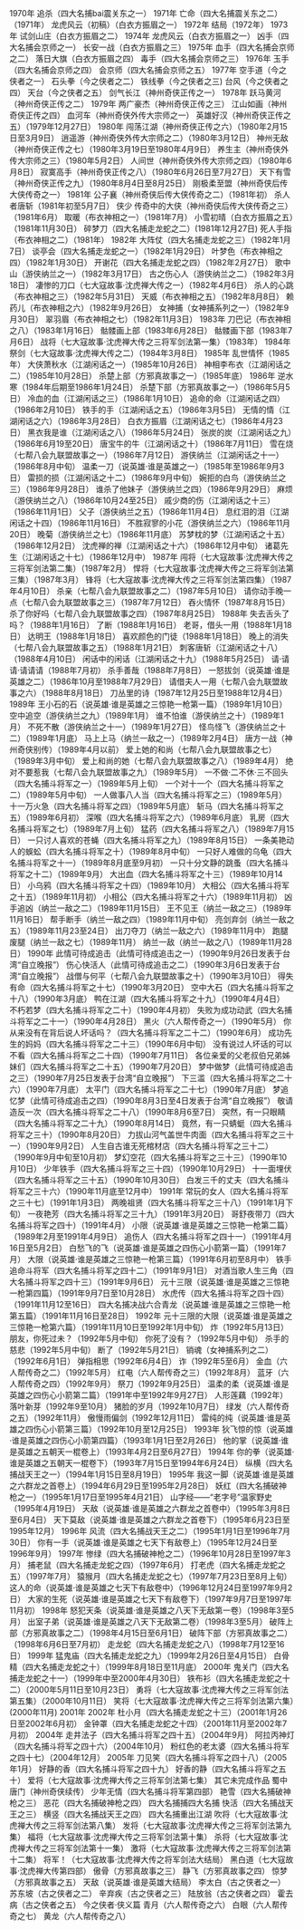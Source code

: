 1970年 追杀（四大名捕bai震关东之一） 1971年 亡命（四大名捕震关东之二）（1971年）
龙虎风云（初稿）（白衣方振眉之一）
1972年 结局（1972年）
1973年 试剑山庄（白衣方振眉之二）
1974年 龙虎风云（白衣方振眉之一）
凶手（四大名捕会京师之一）
长安一战（白衣方振眉之三）
1975年 血手（四大名捕会京师之二）
落日大旗（白衣方振眉之四）
毒手（四大名捕会京师之三）
1976年 玉手（四大名捕会京师之四）
会京师（四大名捕会京师之五）
1977年 空手道（今之侠者之一）
石头拳（今之侠者之二）
铁线拳（今之侠者之三)
台风（今之侠者之四）
天台（今之侠者之五）
剑气长江（神州奇侠正传之一）
1978年 跃马黄河（神州奇侠正传之二）
1979年
两广豪杰（神州奇侠正传之三）
江山如画（神州奇侠正传之四）
血河车（神州奇侠外传大宗师之一）
英雄好汉（神州奇侠正传之五）（1979年12月27日）
1980年
闯荡江湖（神州奇侠正传之六）（1980年2月15日至3月9日）
逍遥游（神州奇侠外传大宗师之二）（1980年3月12日）
神州无敌（神州奇侠正传之七）（1980年3月19日至1980年4月9日）
养生主（神州奇侠外传大宗师之三）（1980年5月2日）
人间世（神州奇侠外传大宗师之四）（1980年6月8日）
寂寞高手（神州奇侠正传之八）（1980年6月26日至7月27日）
天下有雪（神州奇侠正传之九）（1980年8月4日至8月25日）
刚极柔至盟（神州奇侠后传大侠传奇之一）
1981年
公子襄（神州奇侠后传大侠传奇之二）（1981年初）
杀人者唐斩（1981年初至5月7日）
侠少
传奇中的大侠（神州奇侠后传大侠传奇之三）（1981年6月）
取暖（布衣神相之一）（1981年7月）
小雪初晴（白衣方振眉之五）（1981年11月30日）
碎梦刀（四大名捕走龙蛇之二）(1981年12月27日)
死人手指（布衣神相之二）（1981年）
1982年
大阵仗（四大名捕走龙蛇之三）（1982年1月7日）
谈亭会（四大名捕走龙蛇之一）（1982年1月29日）
叶梦色（布衣神相之四）（1982年1月30日）
开谢花（四大名捕走龙蛇之四）（1982年2月27日）
歌中山（游侠纳兰之一）（1982年3月17日）
古之伤心人（游侠纳兰之二）（1982年3月18日）
凄惨的刀口（七大寇故事·沈虎禅大传之一）（1982年4月6日）
杀人的心跳（布衣神相之三）（1982年5月31日）
天威（布衣神相之五）（1982年8月8日）
赖药儿（布衣神相之六）（1982年9月26日）
女神捕（女神捕系列之一）（1982年9月30日）
翠羽眉（布衣神相之七）（1982年11月3日）
1983年
刀巴记（布衣神相之八）（1983年1月16日）
骷髅画上部（1983年6月28日）
骷髅画下部（1983年7月6日）
战将（七大寇故事·沈虎禅大传之三将军剑法第一集）（1983年）
1984年
祭剑（七大寇故事·沈虎禅大传之二）（1984年3月8日）
1985年
乱世情怀（1985年）
大侠萧秋水（江湖闲话之一）（1985年10月26日）
神相李布衣（江湖闲话之二）（1985年10月28日）
杀楚上部（方邪真故事之一）（1985年底）
1986年
逆水寒（1984年后期至1986年1月24日）
杀楚下部（方邪真故事之一）（1986年5月5日）
冷血的血（江湖闲话之三）（1986年1月10日）
追命的命（江湖闲话之四）（1986年2月10日）
铁手的手（江湖闲话之五）（1986年3月5日）
无情的情（江湖闲话之六）（1986年3月28日）
白衣方振眉（江湖闲话之七）（1986年4月23日）
黑衣我是谁（江湖闲话之八）（1986年5月24日）
张炭的炭（江湖闲话之九）（1986年6月19至20日）
唐宝牛的牛（江湖闲话之十）（1986年7月11日）
雪在烧（七帮八会九联盟故事之一）（1986年7月12日）
游侠纳兰（江湖闲话之十一）（1986年8月中旬）
温柔一刀（说英雄·谁是英雄之一）（1985年至1986年9月3日）
雷损的损（江湖闲话之十二）（1986年9月中旬）
婉拒的白鸟（游侠纳兰之三）（1986年9月28日）
谁杀了他妹子（游侠纳兰之四）（1986年9月29日）
麻烦（游侠纳兰之八）（1986年10月24至25日）
戚少商的伤（江湖闲话之十三）（1986年11月1日）
父子（游侠纳兰之五）（1986年11月4日）
息红泪的泪（江湖闲话之十四）（1986年11月16日）
不胜寂寥的小花（游侠纳兰之六）（1986年11月20日）
晚菊（游侠纳兰之七）（1986年11月底）
苏梦枕的梦（江湖闲话之十五）（1986年12月2日）
沈虎禅的禅（江湖闲话之十六）（1986年12月中旬）
诸葛先生（江湖闲话之十七）（1986年12月中）
1987年
闯将（七大寇故事·沈虎禅大传之三将军剑法第二集）（1987年2月）
悍将（七大寇故事·沈虎禅大传之三将军剑法第三集）（1987年3月）
锋将（七大寇故事·沈虎禅大传之三将军剑法第四集）（1987年4月10日）
杀亲（七帮八会九联盟故事之二）（1987年5月10日）
请你动手晚一点（七帮八会九联盟故事之三）（1987年7月12日）
吞火情怀（1987年8月15日）
杀了你好吗（七帮八会九联盟故事之四）（1987年8月25日）
1988年
失去舌头了吗？（1988年1月16日）
了断（1988年1月16日）
老哥，借头一用（1988年1月18日）
达明王（1988年1月18日）
喜欢颜色的门徒（1988年1月18日）
晚上的消失（七帮八会九联盟故事之五）（1988年1月21日）
刺客唐斩（江湖闲话之十八）（1988年4月10日）
闲话中的闲话（江湖闲话之十九）（1988年5月25日）
请·请请·请请请（1988年7月初）
杀手善哉（1988年7月8日）
一怒拔剑（说英雄·谁是英雄之二）（1986年10月至1988年7月29日）
请借夫人一用（七帮八会九联盟故事之六）（1988年8月18日）
刀丛里的诗（1987年12月25日至1988年12月4日）
1989年
王小石的石（说英雄·谁是英雄之三惊艳一枪第一篇）（1989年1月10日）
空中追空（游侠纳兰之九）（1989年1月）
谁不怕谁（游侠纳兰之十）（1989年1月）
不死不散（游侠纳兰之十一）（1989年1月27日）
怪鸟怪飞（游侠纳兰之十二）（1989年1月底）
马上上马（纳兰一敌之一）（1989年2月4日）
唐方一战（神州奇侠别传）（1989年4月以前）
爱上她的和尚（七帮八会九联盟故事之七）（1989年3月中旬）
爱上和尚的她（七帮八会九联盟故事之八）（1989年4月）
绝对不要惹我（七帮八会九联盟故事之九）（1989年5月）
一不做·二不休·三不回头（四大名捕斗将军之一）（1989年5月上旬）
一个对十一个（四大名捕斗将军之二）（1989年5月中旬）
一人做事八人当（四大名捕斗将军之三）（1989年5月）
十一万火急（四大名捕斗将军之四）（1989年5月底）
斩马（四大名捕斗将军之五）（1989年6月初）
深喉（四大名捕斗将军之六）（1989年6月底）
乳房（四大名捕斗将军之七）（1989年7月上旬）
猛药（四大名捕斗将军之八）（1989年7月15日）
一只讨人喜欢的苍蝇（四大名捕斗将军之九）（1989年8月15日）
一条美艳动人的蜈蚣（四大名捕斗将军之十）（1989年8月中旬）
一只好人难做的乌龟（四大名捕斗将军之十一）（1989年8月底至9月初）
一只十分文静的跳蚤（四大名捕斗将军之十二）（1989年9月）
大出血（四大名捕斗将军之十三）（1989年10月14日）
小乌鸦（四大名捕斗将军之十四）（1989年10月）
大相公（四大名捕斗将军之十五）（1989年11月初）
小相公（四大名捕斗将军之十六）（1989年11月初）
凶手追凶（纳兰一敌之二）（1989年11月15日）
王不见王（纳兰一敌之三）（1989年11月16日）
帮手断手（纳兰一敌之四）（1989年11月中旬）
亮剑弃剑（纳兰一敌之五）（1989年11月23至24日）
出刀夺刀（纳兰一敌之六）（1989年11月中）
跑腿废腿（纳兰一敌之七）（1989年11月）
纳兰一敌（纳兰一敌之八）（1989年11月28日）
1990年
此情可待成追击（此情可待成追击之一）（1990年9月26日发表于台湾“自立晚报”）
伤心快活人（此情可待成追击之二）（1990年3月6日发表于台湾“自立晚报”）
战僧与何平（七帮八会九联盟故事之十）（1990年3月10日）
得失有命（四大名捕斗将军之十七）（1990年3月20日）
空中大石（四大名捕斗将军之十八）（1990年3月底）
鸭在江湖（四大名捕斗将军之十九）（1990年4月4日）
不朽若梦（四大名捕斗将军之二十）（1990年4月初）
失败为成功动武（四大名捕斗将军之二十一）（1990年4月28日）
黑火（六人帮传奇之一）（1990年5月）
你从来没有在背后说人坏话吗？（四大名捕斗将军之二十二）（1990年6月）
成功先生的妈妈（四大名捕斗将军之二十三）（1990年6月中旬）
没有说过人坏话的可以不看（四大名捕斗将军之二十四）（1990年7月11日）
各位亲爱的父老叔伯兄弟姊妹们（四大名捕斗将军之二十五）（1990年7月20日）
梦中做梦（此情可待成追击之三）（1990年7月25日发表于台湾“自立晚报”）
下三滥（四大名捕斗将军之二十六）（1990年7月底）
太平门（四大名捕斗将军之二十七）（1990年7月底）
梦追忆梦（此情可待成追击之四）（1990年8月3日至4日发表于台湾“自立晚报”）
敬请造反一次（四大名捕斗将军之二十八）（1990年8月6至7日）
突然，有一只眼睛（四大名捕斗将军之二十九）（1990年8月14日）
竟然，有一只蜻蜓（四大名捕斗将军之三十）（1990年8月20日）
力拔山河气盖世牛肉面（四大名捕斗将军之三十一）（1990年9月2日）
人生自古谁无死棺材店（四大名捕斗将军之三十二）（1990年9月中旬至10月初）
梦幻空花（四大名捕斗将军之三十三）（1990年10月10日）
少年铁手（四大名捕斗将军之三十四）（1990年10月29日）
十一面埋伏（四大名捕斗将军之三十五）（1990年10月30日）
白发三千的丈夫（四大名捕斗将军之三十六）（1990年11月底至12月中）
1991年
常玩的女人（四大名捕斗将军之三十七）（1991年1月3日）
两晚祖贤（四大名捕斗将军之三十八）（1991年1月下旬）
一夜艳芳（四大名捕斗将军之三十九）（1991年3月20日）
哥舒夜带刀（四大名捕斗将军之四十）（1991年4月）
小限（说英雄·谁是英雄之三惊艳一枪第二篇）（1989年2月至1991年4月9日）
追伤人（四大名捕斗将军之四十一）（1991年4月16日至5月2日）
白愁飞的飞（说英雄·谁是英雄之四伤心小箭第一篇）（1991年7月）
大限（说英雄·谁是英雄之三惊艳一枪第三篇）（1991年6月初至8月中）
铁手追命斗将军（四大名捕斗将军之四十二）（1991年9月1日）
对酒当歌人生三角（四大名捕斗将军之四十三）（1991年9月6日）
元十三限（说英雄·谁是英雄之三惊艳一枪第四篇）（1991年9月7日至10月28日）
水虎传（四大名捕斗将军之四十四）（1991年11月12至16日）
四大名捕决战六合青龙（说英雄·谁是英雄之三惊艳一枪第五篇）（1991年11月16日至28日）
1992年
元十三限的大限（说英雄·谁是英雄之三惊艳一枪第六篇）（1991年11月10日至1992年1月中旬）
炸（1992年5月13日）
朋友，你死过未？（1992年5月中旬）
你死了没有？（1992年5月中旬）
杀手的慈悲（1992年5月中旬）
断了（1992年5月21日）
销魂（女神捕系列之二）（1992年6月1日）
弹指相思（1992年6月4日）
诈（1992年5至6月）
金血（六人帮传奇之二）（1992年5月）
红电（六人帮传奇之三）（1992年8月）
蓝牙（六人帮传奇之四）（1992年9月）
祭刀（1992年9月25日）
温柔的柔（说英雄·谁是英雄之四伤心小箭第二篇）（1991年中至1992年9月27日）
人形莲藕（1992年）
落叶新芽（1992年9至10月）
猪脸的岁月（1992年10月7日）
绿发（六人帮传奇之五）（1992年11月）
傲慢雨偏剑（1992年12月11日）
雷纯的纯（说英雄·谁是英雄之四伤心小箭第三篇）（1992年10月至12月25日）
1993年
狄飞惊的惊（说英雄·谁是英雄之四伤心小箭第四篇）（1993年1月1日至2月26日）
他的掌（说英雄·谁是英雄之五朝天一棍卷上）（1993年4月2日至6月27日）
1994年
你的拳（说英雄·谁是英雄之五朝天一棍卷下）（1993年7月15日至1994年6月24日）
纵横（四大名捕战天王之一）（1994年1月15日至8月19日）
1995年
我这一脚（说英雄·谁是英雄之六群龙之首卷上）（1994年6月29日至1995年2月28日）
妖红（四大名捕破神枪之一）（1995年1月17日至1995年4月21日）
山字经——“老字号”温家野史（1995年4月19日）
天敌（说英雄·谁是英雄之六群龙之首卷中）（1995年3月8日至6月4日）
天下莫敌（说英雄·谁是英雄之六群龙之首卷下）（1995年6月23日至1995年12月）
1996年
风流（四大名捕战天王之二）（1995年1月1日至1996年7月30日）
你有一手（说英雄·谁是英雄之七天下有敌卷上）（1995年12月24日至1996年9月）
1997年
惨绿（四大名捕破神枪之二）（1996年10月28日至1997年3月）
捕老鼠（四大名捕走龙蛇之四）（1997年6月）
打老虎（四大名捕走龙蛇之五）（1997年7月）
猿猴月（四大名捕走龙蛇之七）（1997年7月23日至8月上旬）
这人的命（说英雄·谁是英雄之七天下有敌卷中）（1996年12月24日至1997年9月2日）
大家的生死（说英雄·谁是英雄之七天下有敌卷下）（1997年9月7日至1997年11月初）
1998年
怒犯天条（说英雄·谁是英雄之八天下无敌第一卷）（1998年3至5月）
出室子弟（说英雄·谁是英雄之八天下无敌第二卷）（1998年3至5月）
破阵上部（方邪真故事之二）（1998年4月15日至6月1日）
破阵下部（方邪真故事之二）（1998年6月6日至7月初）
走龙蛇（四大名捕走龙蛇之八）（1998年7月12至16日）
1999年
猛鬼庙（四大名捕走龙蛇之九）（1999年2月26日至4月15日）
白骨精（四大名捕走龙蛇之十）（1999年8月18日至11月底）
2000年
鬼关门（四大名捕走龙蛇之十一）（1999年中至2000年4月30日）
铁布衫（四大名捕走龙蛇之十二）（2000年5月11日至10月23日）
勇将（七大寇故事·沈虎禅大传之三将军剑法第五集）（2000年10月11日）
笑将（七大寇故事·沈虎禅大传之三将军剑法第六集）(2000年11月)
2001年
2002年
杜小月（四大名捕走龙蛇之十三）（2001年1月26日至2002年6月初）
金钟罩（四大名捕走龙蛇之十四）（2001年11月至2002年7月初）
2004年
走井法子（四大名捕斗将军之四十五）（2004年9月）
阿拉丙神灯（四大名捕斗将军之四十六）（2004年10月）
粉红色的老太婆（四大名捕斗将军之四十七）（2004年12月）
2005年
刀见笑（四大名捕斗将军之四十八）（2005年1月）
好静的香（四大名捕斗将军之四十九）
好香的静（四大名捕斗将军之五十）
爱将（七大寇故事·沈虎禅大传之三将军剑法第七集）
其它未完成作品
蜀中唐门（神州奇侠续传）
少年无情（四大名捕斗将军第四部）
艳雪（四大名捕破神枪之三）
恶花（四大名捕破神枪之四）
四大名捕捕四大名捕
快活（四大名捕战天王之三）
横竖（四大名捕战天王之四）
四大名捕重出江湖
吹将（七大寇故事·沈虎禅大传之三将军剑法第八集）
发将（七大寇故事·沈虎禅大传之三将军剑法第九集）
福将（七大寇故事·沈虎禅大传之三将军剑法第十集）
杀将（七大寇故事·沈虎禅大传之三将军剑法第十一集）
激将（七大寇故事·沈虎禅大传之三将军剑法第十二集）
将军！（七大寇故事·沈虎禅大传之将军剑法大结局）
黑白道（七大寇故事·沈虎禅大传第四部）
傲骨（方邪真故事之三）
静飞（方邪真故事之四）
惊梦（方邪真故事之五）
天敌（说英雄·谁是英雄大结局）
李太白（古之侠者之一）
苏东坡（古之侠者之二）
辛弃疾（古之侠者之三）
陆放翁（古之侠者之四）
霍去病（古之侠者之五）
今之侠者·侠义篇
青月（六人帮传奇之六）
白眼（六人帮传奇之七）
黄龙（六人帮传奇之八）